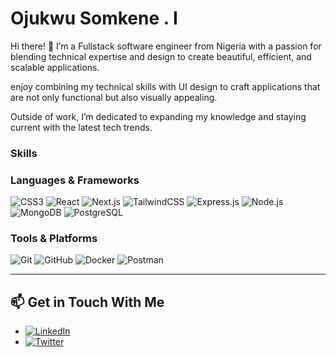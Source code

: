 # Ojukwu Somkene . I 

Hi there! 👋 I’m a Fullstack software engineer from Nigeria with a passion for blending technical expertise and design to create beautiful, efficient, and scalable applications.

enjoy combining my technical skills with UI design to craft applications that are not only functional but also visually appealing.

Outside of work, I’m dedicated to expanding my knowledge and staying current with the latest tech trends.


### Skills

### Languages & Frameworks

<div align="left">
   <img src="https://img.shields.io/badge/CSS3-%231572B6.svg?style=for-the-badge&logo=css3&logoColor=white" alt="CSS3" />
  <img src="https://img.shields.io/badge/React-%2361DAFB.svg?style=for-the-badge&logo=react&logoColor=%2361DAFB" alt="React" />
  <img src="https://img.shields.io/badge/Next.js-%23000000.svg?style=for-the-badge&logo=next.js&logoColor=white" alt="Next.js" />
  <img src="https://img.shields.io/badge/TailwindCSS-%2346A2F6.svg?style=for-the-badge&logo=tailwindcss&logoColor=white" alt="TailwindCSS" />
  <img src="https://img.shields.io/badge/Express.js-%23404d59.svg?style=for-the-badge&logo=express&logoColor=white" alt="Express.js" />
  <img src="https://img.shields.io/badge/Node.js-%23339933.svg?style=for-the-badge&logo=node.js&logoColor=white" alt="Node.js" />
  <img src="https://img.shields.io/badge/MongoDB-%2347A248.svg?style=for-the-badge&logo=mongodb&logoColor=white" alt="MongoDB" />
  <img src="https://img.shields.io/badge/PostgreSQL-%234470A4.svg?style=for-the-badge&logo=postgresql&logoColor=white" alt="PostgreSQL" />
</div>

### Tools & Platforms

<div align="left">
  <img src="https://img.shields.io/badge/Git-%23F05033.svg?style=for-the-badge&logo=git&logoColor=white" alt="Git" />
  <img src="https://img.shields.io/badge/GitHub-%23181717.svg?style=for-the-badge&logo=github&logoColor=white" alt="GitHub" />
  <img src="https://img.shields.io/badge/Docker-%232496ED.svg?style=for-the-badge&logo=docker&logoColor=white" alt="Docker" />
  <img src="https://img.shields.io/badge/Postman-FF6C37?style=for-the-badge&logo=postman&logoColor=white" alt="Postman" />
</div>


---

## 📫 Get in Touch With Me

- [![LinkedIn](https://img.shields.io/badge/LinkedIn-0A66C2?style=flat&logo=linkedin&logoColor=white)]([https://www.linkedin.com/in/yourprofile](https://www.linkedin.com/in/somkene-ojukwu/))
- [![Twitter](https://img.shields.io/badge/Twitter-1DA1F2?style=flat&logo=twitter&logoColor=white)]([https://twitter.com/yourprofile](https://x.com/somkeneOj))



